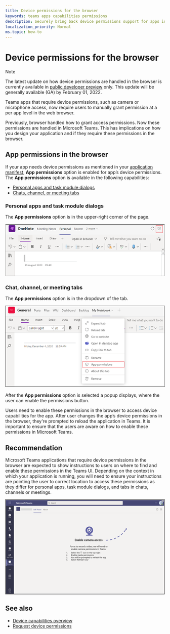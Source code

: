 ```yaml
---
title: Device permissions for the browser
keywords: teams apps capabilities permissions
description: Securely bring back device permissions support for apps in our web client
localization_priority: Normal
ms.topic: how-to
---
```


# Device permissions for the browser

> [!NOTE]
> The latest update on how device permissions are handled in the browser is currently available in [public developer preview](../../resources/dev-preview/developer-preview-intro.md) only. 
> This update will be generally available (GA) by February 01, 2022.


Teams apps that require device permissions, such as camera or microphone access, now require users to manually grant permission at a per app level in the web browser. 

Previously, browser handled how to grant access permissions. Now these permissions are handled in Microsoft Teams. This has implications on how you design your application and if they require these permissions in the browser.

## App permissions in the browser
If your app needs device permissions as mentioned in your [application manifest](native-device-permissions.md#specify-permissions), **App permissions** option is enabled for app’s device permissions. The **App permissions** option is available in the following capabilities: 

* [Personal apps and task module dialogs](#personal-apps-and-task-module-dialogs)
* [Chats, channel, or meeting tabs](#chat-channel-or-meeting-tabs)

### Personal apps and task module dialogs
The **App permissions** option is in the upper-right corner of the page.


<img src="../../assets/images/tabs/apppermissions.png" alt="App permissions button" width="800"/>

### Chat, channel, or meeting tabs
The **App permissions** option is in the dropdown of the tab.


![App permissions drop-down](../../assets/images/tabs/drop-downapppermissions.png)

After the **App permissions** option is selected a popup displays, where the user can enable the permissions button.

Users need to enable these permissions in the browser to access device capabilities for the app. After user changes the app’s device permissions in the browser, they're prompted to reload the application in Teams. It is important to ensure that the users are aware on how to enable these permissions in Microsoft Teams.

## Recommendation
Microsoft Teams applications that require device permissions in the browser are expected to show instructions to users on where to find and enable these permissions in the Teams UI. Depending on the context in which your application is running, you will need to ensure your instructions are pointing the user to correct location to access these permissions as they differ for personal apps, task module dialogs, and tabs in chats, channels or meetings.


<img src="../../assets/images/tabs/enable-access.png" alt="Enable camera access" width="800"/>

## See also

* [Device capabilities overview](device-capabilities-overview.md)
* [Request device permissions](native-device-permissions.md)
